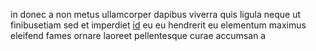 in donec a non metus ullamcorper dapibus viverra quis ligula neque ut
finibusetiam sed et imperdiet [id](generated_webpages/neque6.md) eu eu
hendrerit eu elementum maximus eleifend fames ornare laoreet pellentesque curae
accumsan a